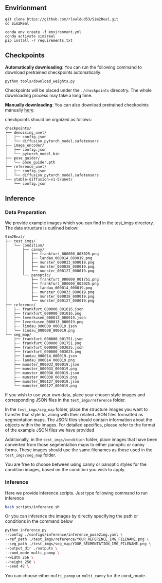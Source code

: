 ## Envirionment
```
git clone https://github.com/rlawldud53/Sim2Real.git
cd Sim2Real

conda env create -f environment.yml
conda activate sim2real
pip install -r requirements.txt
```
## Checkpoints
**Automatically downloading**: You can run the following command to download pretrained checkpoints automatically: 
```shell
python tools/download_weights.py
```
Checkpoints will be placed under the `./checkpoints` direcotry. The whole downloading process may take a long time.

**Manually downloading**: You can also download pretrained checkpoints manually [here](https://drive.google.com/drive/folders/1LEN9Eq1TQ7bi--NjEQyK1iky9tgQBvvN?usp=sharing):

checkpoints should be orgnized as follows:
```
checkpoints/
├── denoising_unet/
│   ├── config.json
│   └── diffusion_pytorch_model.safetensors
├── image_encoder/
│   ├── config.json
│   └── pytorch_model.bin
├── pose_guider/
│   └── pose_guider.pth
├── reference_unet/
│   ├── config.json
│   └── diffusion_pytorch_model.safetensors
└── stable-diffusion-v1-5/unet/
    └── config.json
```

## Inference
### Data Preparation
We provide example images which you can find in the test_imgs directory. The data structure is outlined below:
```
Sim2Real/
├── test_imgs/
│   └── condition/
│       ├── canny/
│       │   ├── frankfurt_000000_003025.png
│       │   ├── landau_000014_000019.png
│       │   ├── munster_000033_000019.png
│       │   ├── munster_000038_000019.png
│       │   └── munster_000127_000019.png
│       └── panoptic/
│           ├── frankfurt_000000_001751.png
│           ├── frankfurt_000000_003025.png
│           ├── landau_000014_000019.png
│           ├── munster_000033_000019.png
│           ├── munster_000038_000019.png
│           └── munster_000127_000019.png
├── reference/
│   ├── frankfurt_000000_001016.json
│   ├── frankfurt_000000_001016.png
│   ├── leverkusen_000013_000019.json
│   ├── leverkusen_000013_000019.png
│   ├── lindau_000008_000019.json
│   └── lindau_000008_000019.png
└── seg_map/
    ├── frankfurt_000000_001751.json
    ├── frankfurt_000000_001751.png
    ├── frankfurt_000000_003025.json
    ├── frankfurt_000000_003025.png
    ├── landau_000014_000019.json
    ├── landau_000014_000019.png
    ├── munster_000033_000019.json
    ├── munster_000033_000019.png
    ├── munster_000038_000019.json
    ├── munster_000038_000019.png
    ├── munster_000127_000019.json
    └── munster_000127_000019.png
```

If you wish to use your own data, place your chosen style images and corresponding JSON files in the `test_imgs/reference` folder.

In the `test_imgs/seg_map` folder, place the structure images you want to transfer that style to, along with their related JSON files formatted as segmentation maps. 
The JSON files should contain information about the objects within the images. For detailed specifics, please refer to the format of the example JSON files we have provided

Additionally, in the `test_imgs/condition` folder, place images that have been converted from those segmentation maps to either panoptic or canny forms. 
These images should use the same filenames as those used in the `test_imgs/seg_map` folder. 

You are free to choose between using canny or panoptic styles for the condition images, based on the condition you wish to apply.

### Inference 
Here we provide inference scripts. Just type following command to run inference
```bash
bash scripts/inference.sh
```
Or you can inference the images by directly specifying the path or conditions in the command below
```bash
python inference.py
--config ./configs/inference/inference_pose2img.yaml \
--ref_path ./test_imgs/reference/YOUR_REFERENCE_IMG_FILENAME.png \
--seg_path ./test_imgs/seg_map/YOUR_SEGMENTATION_IMG_FILENAME.png \
--output_dir ./outputs \
--cond_mode multi_panop \
--width 256 \
--height 256 \
--seed 42 \ 
```
You can choose either `multi_panop` or `multi_canny` for the cond_mode.
